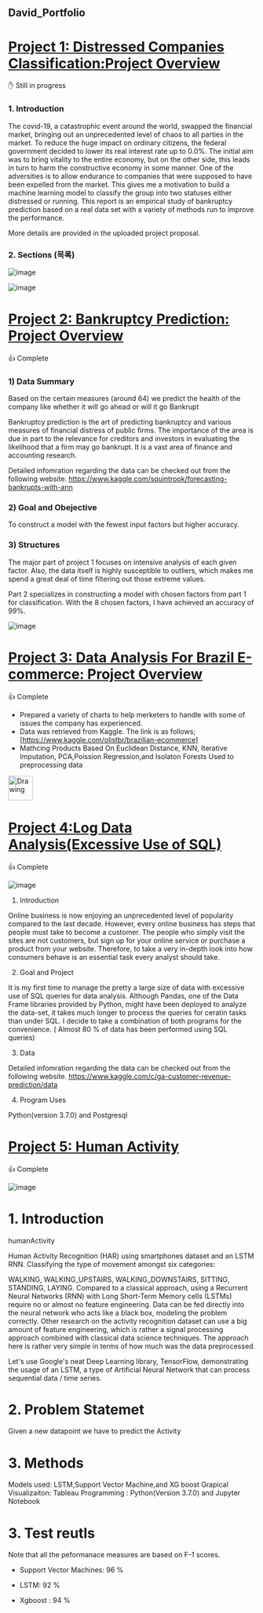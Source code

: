 ## David_Portfolio




# [Project 1: Distressed Companies Classification:Project Overview](https://github.com/sd2beatles/DATA-SCIENCE-PROJECT_FINANCE)
:raised_hand: Still in progress


### 1. Introduction 

The covid-19, a catastrophic event around the world,  swapped the financial market, bringing out an unprecedented level of chaos to all parties in the market. To reduce the huge impact on ordinary citizens, the federal government decided to lower its real interest rate up to 0.0%. The initial aim was to bring vitality to the entire economy, but on the other side, this leads in turn to harm the constructive economy in some manner. One of the adversities is to allow endurance to companies that were supposed to have been expelled from the market. This gives me a motivation to build a machine learning model to classify the group into two statuses either distressed or running. This report is an empirical study of bankruptcy prediction based on a real data set with a variety 
of methods run to improve the performance.

More details are provided in the uploaded project proposal. 




### 2. Sections (목록)





![image](https://user-images.githubusercontent.com/53164959/115359896-1324b200-a1fa-11eb-8019-aa162be2a376.png)




![image](https://user-images.githubusercontent.com/53164959/115405119-ed62d180-a228-11eb-960d-b591e57a8c2b.png)







# [Project 2: Bankruptcy Prediction: Project Overview](https://github.com/sd2beatles/portfolio_polish_bankruptcy)
:thumbsup: Complete

### 1) Data Summary

Based on the certain measures (around 64) we predict the health of the company like whether it will go ahead or will it go Bankrupt

Bankruptcy prediction is the art of predicting bankruptcy and various measures of financial distress of public firms. The importance of the area is due in part to the relevance for creditors and investors in evaluating the likelihood that a firm may go bankrupt. It is a vast area of finance and accounting research.

Detailed infomration regarding the data can be checked out from the following website. https://www.kaggle.com/squintrook/forecasting-bankrupts-with-ann

### 2) Goal and Obejective

To construct a model with the fewest input factors but higher accuracy.

### 3) Structures

The major part of project 1 focuses on intensive analysis of each given factor. Also, the data itself is highly susceptible to outliers, which makes me spend a great deal of time filtering out those extreme values.

Part 2 specializes in constructing a model with chosen factors from part 1 for classification. With the 8 chosen factors, I have achieved an accuracy of 99%.

![image](https://user-images.githubusercontent.com/53164959/88418989-5b57a500-ce1f-11ea-9d1b-2e68fe95210d.png)


# [Project 3: Data Analysis For Brazil E-commerce: Project Overview](https://github.com/sd2beatles/Brazil_Ecomerce)
:thumbsup: Complete


- Prepared a variety of charts to help merketers to handle with some of issues the company has experienced.
- Data was retrieved from Kaggle. The link is as follows;  [https://www.kaggle.com/olistbr/brazilian-ecommerce]
- Mathcing Products Based On Euclidean Distance, KNN, Iterative Imputation, PCA,Poission Regression,and Isolaton Forests Used to preprocessing data

<img src='https://user-images.githubusercontent.com/53164959/86457594-df59c800-bd5e-11ea-8f9f-7bd8d29a9ab4.png' alt="Drawing" style="width: 50px;"/>

# [Project 4:Log Data Analysis(Excessive Use of SQL)](https://github.com/sd2beatles/log_data_analysis)
:thumbsup: Complete

![image](https://user-images.githubusercontent.com/53164959/88487467-4c5c2880-cfc0-11ea-8d4d-05aad5cf29bb.png)


1) Introduction

Online business is now enjoying an unprecedented level of popularity compared to the last decade. However, every online business has steps that people must take to become a customer.  The people who simply visit the sites are not customers, but sign up for your online service or purchase a product from your website. Therefore, to take a very in-depth look into how consumers behave is an essential task every analyst should take.  

2) Goal and Project

It is my first time to manage the pretty a large size of data with excessive use of SQL queries for data analysis. Although Pandas, one of the Data Frame libraries provided by Python, might have been deployed to analyze the data-set, it takes much longer to process the queries for ceratin tasks than under SQL. I decide to take a combination of both programs for the convenience. ( Almost 80 % of data has been performed using SQL queries)

3) Data 

Detailed infomration regarding the data can be checked out from the following website. https://www.kaggle.com/c/ga-customer-revenue-prediction/data

4) Program Uses

Python(version 3.7.0) and Postgresql



  
# [Project 5: Human Activity](https://github.com/sd2beatles/humanActivity)
:thumbsup: Complete

![image](https://user-images.githubusercontent.com/53164959/88954047-c0eeda00-d2d4-11ea-9514-f4352d265a7c.png)


# 1. Introduction
humanActivity

Human Activity Recognition (HAR) using smartphones dataset and an LSTM RNN. Classifying the type of movement amongst six categories:

WALKING,
WALKING_UPSTAIRS,
WALKING_DOWNSTAIRS,
SITTING,
STANDING,
LAYING.
Compared to a classical approach, using a Recurrent Neural Networks (RNN) with Long Short-Term Memory cells (LSTMs) require no or almost no feature engineering. Data can be fed directly into the neural network who acts like a black box, modeling the problem correctly. Other research on the activity recognition dataset can use a big amount of feature engineering, which is rather a signal processing approach combined with classical data science techniques. The approach here is rather very simple in terms of how much was the data preprocessed.

Let's use Google's neat Deep Learning library, TensorFlow, demonstrating the usage of an LSTM, a type of Artificial Neural Network that can process sequential data / time series.

# 2. Problem Statemet

Given a new datapoint we have to predict the Activity

# 3. Methods

Models used: LSTM,Support Vector Machine,and  XG boost 
Grapical Visualizaiton: Tableau
Programming : Python(Version 3.7.0) and Jupyter Notebook


# 3. Test reutls 

Note that all the peformanace measures are based on F-1 scores. 

- Support Vector Machines: 96 % 

- LSTM: 92 %

- Xgboost : 94 %



